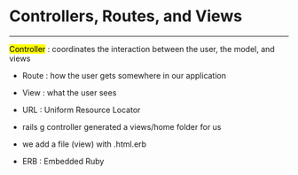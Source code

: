 # Controllers, Routes, and Views
 --------------------------------
 <mark>Controller</mark> : coordinates the interaction between the user, the model, and views
 - Route : how the user gets somewhere in our application
 - View : what the user sees
 - URL : Uniform Resource Locator

 - rails g controller generated a views/home folder for us
 - we add a file (view) with .html.erb
 - ERB : Embedded Ruby